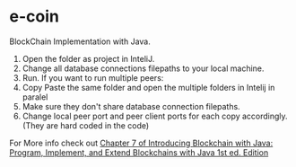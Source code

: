 # e-coin
BlockChain Implementation with Java.

1. Open the folder as project in InteliJ.
2. Change all database connections filepaths to your local machine.
3. Run.
If you want to run multiple peers: 
1. Copy Paste the same folder and open the multiple folders in Intelij in paralel
2. Make sure they don't share database connection filepaths.
3. Change local peer port and peer client ports for each copy accordingly. (They are hard coded in the code)

For More info check out [Chapter 7 of Introducing Blockchain with Java: Program, Implement, and Extend Blockchains with Java 1st ed. Edition](https://www.amazon.com/Introducing-Blockchain-Java-Implement-Blockchains/dp/1484279263/ref=sr_1_1?qid=1637096107&refinements=p_27%3ASpiro+Buzharovski&s=books&sr=1-1&text=Spiro+Buzharovski)
